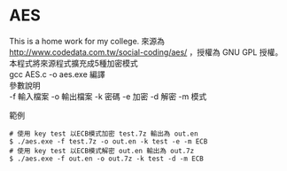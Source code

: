 # AES
This is a home work for my college.
來源為 http://www.codedata.com.tw/social-coding/aes/ ，授權為 GNU GPL 授權。  
本程式將來源程式擴充成5種加密模式  
gcc AES.c -o aes.exe 編譯  
參數說明  
-f 輸入檔案 -o 輸出檔案 -k 密碼 -e 加密 -d 解密 -m 模式

範例
```
# 使用 key test 以ECB模式加密 test.7z 輸出為 out.en 
$ ./aes.exe -f test.7z -o out.en -k test -e -m ECB
# 使用 key test 以ECB模式解密 out.en 輸出為 out.7z 
$ ./aes.exe -f out.en -o out.7z -k test -d -m ECB
```
